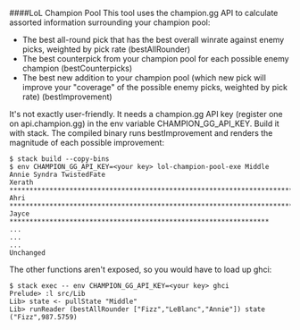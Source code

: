 ####LoL Champion Pool
This tool uses the champion.gg API to calculate assorted information surrounding your champion pool:
* The best all-round pick that has the best overall winrate against enemy picks, weighted by pick rate (bestAllRounder)
* The best counterpick from your champion pool for each possible enemy champion (bestCounterpicks)
* The best new addition to your champion pool (which new pick will improve your "coverage" of the possible enemy picks, weighted by pick rate) (bestImprovement)

It's not exactly user-friendly. It needs a champion.gg API key (register one on api.champion.gg) in the env variable CHAMPION_GG_API_KEY. Build it with stack. The compiled binary runs bestImprovement and renders the magnitude of each possible improvement:
```
$ stack build --copy-bins
$ env CHAMPION_GG_API_KEY=<your key> lol-champion-pool-exe Middle Annie Syndra TwistedFate
Xerath       ******************************************************************************************************************************************************************
Ahri         ****************************************************************************
Jayce        *****************************************************************
...
...
...
Unchanged   
```
The other functions aren't exposed, so you would have to load up ghci:
```
$ stack exec -- env CHAMPION_GG_API_KEY=<your key> ghci
Prelude> :l src/Lib
Lib> state <- pullState "Middle"
Lib> runReader (bestAllRounder ["Fizz","LeBlanc","Annie"]) state
("Fizz",987.5759)
```
